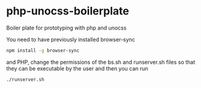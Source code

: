 # php-unocss-boilerplate
Boiler plate for prototyping with php and unocss

You need to have previously installed browser-sync

```bash
npm install -g browser-sync
```

and PHP, change the permissions of the bs.sh and runserver.sh files so that they can be executable by the user and then you can run
```bash
./runserver.sh
```